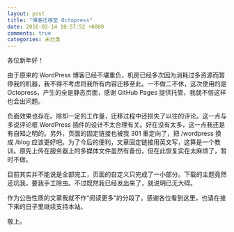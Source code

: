 ```yaml
---
layout: post
title: "博客迁移至 Octopress"
date: 2016-02-14 10:57:52 +0800
comments: true
categories: 未分类
---
```

各位新年好！

由于原来的 WordPress 博客已经不堪重负，机房已经多次因为消耗过多资源而暂停我的机器，我不得不考虑将我所有内容迁移至此。一不做二不休，这次使用的是 Octopress，产生的全是静态页面，感谢 GitHub Pages 提供托管，我就不信这样也会出问题。

负面效果也存在。除却一定的工作量，迁移过程中还损失了以往的评论。这一点与多说评论框 WordPress 插件的设计不太合理有关。好在没有太多，这一点我还是有自知之明的。另外，页面的固定链接也被我 301 重定向了，把 /wordpress 换成 /blog 应该更好吧。为了今后的便利，文章固定链接用英文写，这算是一个教训。原先上传在服务器上的多媒体文件虽然有备份，但在此恢复实在太麻烦了，暂时不做。

目前其实并不能说是全部完工，页面的自定义只完成了一小部分。下载的主题竟然还坑我，要我手工除虫。不过既然我已经发出来了，就说明已无大碍。

作为公告性质的文章我就不作“阅读更多”的分段了。感谢各位看到这里，也请在接下来的日子里继续支持本站。

敬上。
